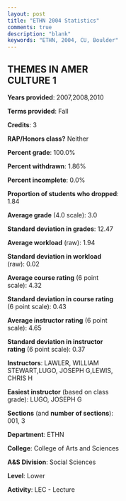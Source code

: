 ```yaml
---
layout: post
title: "ETHN 2004 Statistics"
comments: true
description: "blank"
keywords: "ETHN, 2004, CU, Boulder"
--- 
```

<head>
<script src="https://ajax.googleapis.com/ajax/libs/jquery/2.1.3/jquery.min.js"></script>
<script src="https://dl.dropboxusercontent.com/s/pc42nxpaw1ea4o9/highcharts.js?dl=0"></script>
<!-- <script src="../assets/js/highcharts.js"></script> -->
<style type="text/css">@font-face {
	font-family: "Bebas Neue";
	src: url(https://www.filehosting.org/file/details/544349/BebasNeue%20Regular.otf) format("opentype");
	}
	h1.Bebas { 
		font-family: "Bebas Neue", Verdana, Tahoma;
	}
</style>
</head>
<body>
	<div id="container" style="float: right; width: 45%; height: 88%; margin-left: 2.5%; margin-right: 2.5%;"></div>
	<script language="JavaScript">
		$(document).ready(function() {
		var chart = {type: 'column'};
		var title = {text: 'Grade Distribution'};
		var xAxis = {categories: ['A','B','C','D','F'],crosshair: true};
		var yAxis = {min: 0,title: {text: 'Percentage'}};
		var tooltip = {headerFormat: '<center><b><span style="font-size:20px">{point.key}</span></b></center>',
		               pointFormat: '<td style="padding:0"><b>{point.y:.1f}%</b></td>',
		               footerFormat: '</table>',shared: true,useHTML: true};
		var plotOptions = {column: {pointPadding: 0.0,borderWidth: 0}};  
		var credits = {enabled: false};var series= [{name: 'Percent',data: [25.82,57.75,11.74,3.76,0.94,]}];
		var json = {};
		json.chart = chart;
		json.title = title;
		json.tooltip = tooltip;
		json.xAxis = xAxis;
		json.yAxis = yAxis;  
		json.series = series;
		json.plotOptions = plotOptions;  
		json.credits = credits;
		$('#container').highcharts(json);
	});
	</script>
</body>
			   
## THEMES IN AMER CULTURE 1

**Years provided**: 2007,2008,2010

**Terms provided**: Fall

**Credits**: 3

**RAP/Honors class?** Neither

**Percent grade**: 100.0%

**Percent withdrawn**: 1.86%

**Percent incomplete**: 0.0%

**Proportion of students who dropped**: 1.84

**Average grade** (4.0 scale): 3.0

**Standard deviation in grades**: 12.47

**Average workload** (raw): 1.94

**Standard deviation in workload** (raw): 0.02

**Average course rating** (6 point scale): 4.32

**Standard deviation in course rating** (6 point scale): 0.43

**Average instructor rating** (6 point scale): 4.65

**Standard deviation in instructor rating** (6 point scale): 0.37

**Instructors**: LAWLER, WILLIAM STEWART,LUGO, JOSEPH G,LEWIS, CHRIS H

**Easiest instructor** (based on class grade): LUGO, JOSEPH G

**Sections** (and **number of sections**): 001, 3

**Department**: ETHN

**College**: College of Arts and Sciences

**A&S Division**: Social Sciences

**Level**: Lower

**Activity**: LEC - Lecture